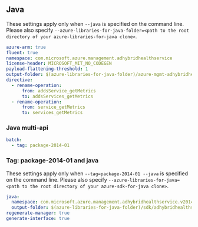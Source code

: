 ## Java

These settings apply only when `--java` is specified on the command line.
Please also specify `--azure-libraries-for-java-folder=<path to the root directory of your azure-libraries-for-java clone>`.

``` yaml $(java)
azure-arm: true
fluent: true
namespace: com.microsoft.azure.management.adhybridhealthservice
license-header: MICROSOFT_MIT_NO_CODEGEN
payload-flattening-threshold: 1
output-folder: $(azure-libraries-for-java-folder)/azure-mgmt-adhybridhealthservice
directive:
  - rename-operation:
      from: addsService_getMetrics
      to: addsServices_getMetrics
  - rename-operation:
      from: service_getMetrics
      to: services_getMetrics
```

### Java multi-api

``` yaml $(java) && $(multiapi)
batch:
  - tag: package-2014-01
```

### Tag: package-2014-01 and java

These settings apply only when `--tag=package-2014-01 --java` is specified on the command line.
Please also specify `--azure-libraries-for-java=<path to the root directory of your azure-sdk-for-java clone>`.

``` yaml $(tag) == 'package-2014-01' && $(java) && $(multiapi)
java:
  namespace: com.microsoft.azure.management.adhybridhealthservice.v2014_01_01
  output-folder: $(azure-libraries-for-java-folder)/sdk/adhybridhealthservice/azure-mgmt-adhybridhealthservice/v2014_01_01
regenerate-manager: true
generate-interface: true
```
